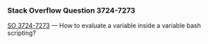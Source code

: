 ### Stack Overflow Question 3724-7273

[SO 3724-7273](https://stackoverflow.com/q/37247273) &mdash;
How to evaluate a variable inside a variable bash scripting?
